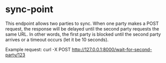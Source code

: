 # sync-point

This endpoint allows two parties to sync.
When one party makes a POST request, the response will be delayed until the second party requests the same URL.
In other words, the first party is blocked until the second party arrives or a timeout occurs (let it be 10 seconds).

Example request:
curl -X POST http://127.0.0.1:8000/wait-for-second-party/123